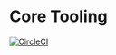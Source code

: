 # Core Tooling

[![CircleCI](https://circleci.com/gh/thomazmz/core-tooling.svg?branch=main&style=svg)](https://app.circleci.com/pipelines/github/thomazmz/core-tooling)
